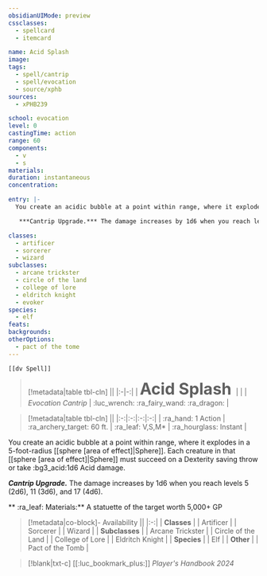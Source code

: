 ```yaml
---
obsidianUIMode: preview
cssclasses:
  - spellcard
  - itemcard

name: Acid Splash
image:
tags: 
  - spell/cantrip
  - spell/evocation
  - source/xphb
sources:
  - xPHB239

school: evocation
level: 0
castingTime: action
range: 60
components: 
  - v
  - s
materials:
duration: instantaneous
concentration: 

entry: |-
  You create an acidic bubble at a point within range, where it explodes in a 5-foot-radius [[Sphere]]. Each creature in that [[Sphere]] must succeed on a Dexterity saving throw or take 1d6 Acid damage.

   ***Cantrip Upgrade.*** The damage increases by 1d6 when you reach levels 5 (2d6), 11 (3d6), and 17 (4d6).

classes: 
  - artificer
  - sorcerer
  - wizard
subclasses:
  - arcane trickster
  - circle of the land
  - college of lore
  - eldritch knight
  - evoker
species:
  - elf
feats:
backgrounds:
otherOptions:
  - pact of the tome
---
```


```meta-bind-embed
[[dv Spell]]
```

> [!metadata|table tbl-cln]
> ||
> |:-|-:|
> | <font size=6> **Acid Splash** </font> |  |
> | *Evocation Cantrip* | :luc_wrench: :ra_fairy_wand: :ra_dragon: |

> [!metadata|table tbl-cln]
> ||
> |:-:|:-:|:-:|:-:|
> | :ra_hand: 1 Action | :ra_archery_target: 60 ft. | :ra_leaf: V,S,M* | :ra_hourglass: Instant |


You create an acidic bubble at a point within range, where it explodes in a 5-foot-radius [[sphere [area of effect]|Sphere]]. Each creature in that [[sphere [area of effect]|Sphere]] must succeed on a Dexterity saving throw or take :bg3_acid:1d6 Acid damage.

***Cantrip Upgrade.*** The damage increases by 1d6 when you reach levels 5 (2d6), 11 (3d6), and 17 (4d6).

** :ra_leaf: Materials:** A statuette of the target worth 5,000+ GP


> [!metadata|co-block]- Availability
> ||
> |:-:|
> | **Classes** | 
> |  Artificer |
> |  Sorcerer |
> |  Wizard |
> | **Subclasses** | 
> |  Arcane Trickster |
> |  Circle of the Land |
> |  College of Lore |
> |  Eldritch Knight |
> | **Species** | 
> |  Elf |
> | **Other** | 
> |  Pact of the Tomb |

> [!blank|txt-c]
> [[:luc_bookmark_plus:]] *Player's Handbook 2024* 
